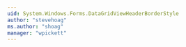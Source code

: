 ```yaml
---
uid: System.Windows.Forms.DataGridViewHeaderBorderStyle
author: "stevehoag"
ms.author: "shoag"
manager: "wpickett"
---
```

